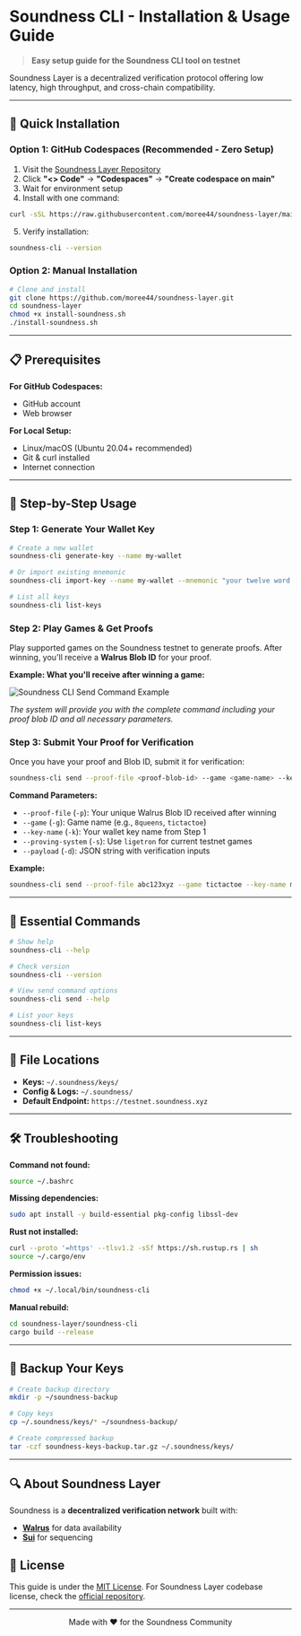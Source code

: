 # Soundness CLI - Installation & Usage Guide

> **Easy setup guide for the Soundness CLI tool on testnet**

Soundness Layer is a decentralized verification protocol offering low latency, high throughput, and cross-chain compatibility.

---

## 🚀 Quick Installation

### Option 1: GitHub Codespaces (Recommended - Zero Setup)
1. Visit the [Soundness Layer Repository](https://github.com/moree44/soundness-layer)
2. Click **"<> Code"** → **"Codespaces"** → **"Create codespace on main"**
3. Wait for environment setup
4. Install with one command:
```bash
curl -sSL https://raw.githubusercontent.com/moree44/soundness-layer/main/install-soundness.sh | bash
```
5. Verify installation:
```bash
soundness-cli --version
```

### Option 2: Manual Installation
```bash
# Clone and install
git clone https://github.com/moree44/soundness-layer.git
cd soundness-layer
chmod +x install-soundness.sh
./install-soundness.sh
```

---

## 📋 Prerequisites

**For GitHub Codespaces:**
- GitHub account
- Web browser

**For Local Setup:**
- Linux/macOS (Ubuntu 20.04+ recommended)
- Git & curl installed
- Internet connection

---

## 🔑 Step-by-Step Usage

### Step 1: Generate Your Wallet Key
```bash
# Create a new wallet
soundness-cli generate-key --name my-wallet

# Or import existing mnemonic
soundness-cli import-key --name my-wallet --mnemonic "your twelve word seed here"

# List all keys
soundness-cli list-keys
```

### Step 2: Play Games & Get Proofs
Play supported games on the Soundness testnet to generate proofs. After winning, you'll receive a **Walrus Blob ID** for your proof.

**Example: What you'll receive after winning a game:**

![Soundness CLI Send Command Example](images/cli-send-example.png)

*The system will provide you with the complete command including your proof blob ID and all necessary parameters.*

### Step 3: Submit Your Proof for Verification
Once you have your proof and Blob ID, submit it for verification:

```bash
soundness-cli send --proof-file <proof-blob-id> --game <game-name> --key-name <your-key-name> --proving-system ligetron --payload '<json-payload>'
```

**Command Parameters:**
- `--proof-file` (`-p`): Your unique Walrus Blob ID received after winning
- `--game` (`-g`): Game name (e.g., `8queens`, `tictactoe`)
- `--key-name` (`-k`): Your wallet key name from Step 1
- `--proving-system` (`-s`): Use `ligetron` for current testnet games
- `--payload` (`-d`): JSON string with verification inputs

**Example:**
```bash
soundness-cli send --proof-file abc123xyz --game tictactoe --key-name my-wallet --proving-system ligetron --payload '{"input": "game_data"}'
```

---

## 🔧 Essential Commands

```bash
# Show help
soundness-cli --help

# Check version
soundness-cli --version

# View send command options
soundness-cli send --help

# List your keys
soundness-cli list-keys
```

---

## 📁 File Locations

- **Keys:** `~/.soundness/keys/`
- **Config & Logs:** `~/.soundness/`
- **Default Endpoint:** `https://testnet.soundness.xyz`

---

## 🛠 Troubleshooting

**Command not found:**
```bash
source ~/.bashrc
```

**Missing dependencies:**
```bash
sudo apt install -y build-essential pkg-config libssl-dev
```

**Rust not installed:**
```bash
curl --proto '=https' --tlsv1.2 -sSf https://sh.rustup.rs | sh
source ~/.cargo/env
```

**Permission issues:**
```bash
chmod +x ~/.local/bin/soundness-cli
```

**Manual rebuild:**
```bash
cd soundness-layer/soundness-cli
cargo build --release
```

---

## 💾 Backup Your Keys

```bash
# Create backup directory
mkdir -p ~/soundness-backup

# Copy keys
cp ~/.soundness/keys/* ~/soundness-backup/

# Create compressed backup
tar -czf soundness-keys-backup.tar.gz ~/.soundness/keys/
```

---

## 🔍 About Soundness Layer

Soundness is a **decentralized verification network** built with:
- **[Walrus](https://www.walrus.xyz/)** for data availability
- **[Sui](https://sui.io/)** for sequencing

## 📄 License

This guide is under the [MIT License](LICENSE). For Soundness Layer codebase license, check the [official repository](https://github.com/SoundnessLabs/soundness-layer).

---

<div align="center">
  Made with ❤️ for the Soundness Community
</div>
